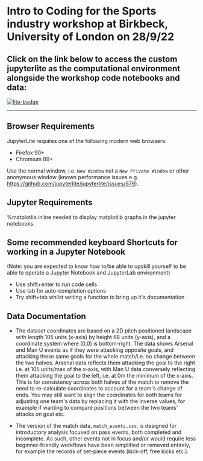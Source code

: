 # Intro to Coding for the Sports industry workshop at Birkbeck, University of London on 28/9/22
## Click on the link below to access the custom jupyterlite as the computational environment alongside the workshop code notebooks and data:
[![lite-badge](https://jupyterlite.rtfd.io/en/latest/_static/badge.svg)](https://sportspython.github.io/BirkbeckSep22)

---

## Browser Requirements

JupyterLite requires one of the following modern web browsers:

- Firefox 90+
- Chromium 89+

Use the normal window, i.e. `New Window` not a `New Private Window` or other anonymous window (known performance issues e.g. https://github.com/jupyterlite/jupyterlite/issues/679).

## Jupyter Requirements

%matplotlib inline needed to display matplotlib graphs in the jupyter notebooks.

## Some recommended keyboard Shortcuts for working in a Jupyter Notebook
(Note: you are expected to know how to/be able to upskill yourself to be able to operate a Jupyter Notebook and JupyterLab environment)    
* Use shift+enter to run code cells
* Use tab for auto-completion options
* Try shift+tab whilst writing a function to bring up it's documentation


## Data Documentation

* The dataset coordinates are based on a 2D pitch positioned landscape with length 105 units (x-axis) by height 68 units (y-axis), and a coordinate system where (0,0) is bottom-right. The data shows Arsenal and Man U events as if they were attacking opposite goals, and attacking these same goals for the whole match/i.e. no change between the two halves. Arsenal data reflects them attacking the goal to the right i.e. at 105 units/max of the x-axis, with Man U data conversely reflecting them attacking the goal to the left, i.e. at 0m the minimum of the x-axis. This is for consistency across both halves of the match to remove the need to re-calculate coordinates to account for a team's change of ends. You may still want to align the coordinates for both teams for adjusting one team's data by replacing it with the inverse values, for example if wanting to compare positions between the two teams' attacks on goal etc.

* The version of the match data, `match_events.csv`, is designed for introductory analysis focused on pass events, both completed and incomplete. As such, other events not in focus and/or would require less beginner-friendly workflows have been simplified or removed entirely, for example the records of set-piece events (kick-off, free kicks etc.).
